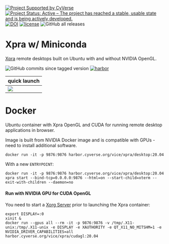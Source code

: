 [![Project Supported by CyVerse](https://de.cyverse.org/Powered-By-CyVerse-blue.svg)](https://learning.cyverse.org/projects/vice/en/latest/) [![Project Status: Active – The project has reached a stable, usable state and is being actively developed.](https://www.repostatus.org/badges/latest/active.svg)](https://www.repostatus.org/#active) [![DOI](https://zenodo.org/badge/DOI/10.5281/zenodo.5750698.svg)](https://doi.org/10.5281/zenodo.5750698) [![license](https://img.shields.io/badge/license-GPLv3-blue.svg?style=flat-square)](https://opensource.org/licenses/GPL-3.0) ![GitHub all releases](https://img.shields.io/github/downloads/cyverse-vice/xpra/total?style=flat-square)

# Xpra w/ Miniconda

[Xpra](https://xpra.org) remote desktops built on Ubuntu with and without NVIDIA OpenGL.

![GitHub commits since tagged version](https://img.shields.io/github/commits-since/cyverse-vice/xpra/latest/main?style=flat-square) [![harbor](https://github.com/cyverse-vice/xpra/actions/workflows/harbor.yml/badge.svg)](https://github.com/cyverse-vice/xpra/actions/workflows/harbor.yml)


| quick launch | 
|--------------|
| <a href="https://de.cyverse.org/apps/de/f3f8cc78-23d5-11ec-abcf-008cfa5ae621/launch" target="_blank"><img src="https://img.shields.io/badge/Xpra-Geospatial-orange?style=plastic&logo=X.Org"></a> |

# Docker

Ubuntu container with Xpra OpenGL and CUDA for running remote desktop applications in browser.

Image is built from NVIDIA Docker image and is compatible with GPUs - need to install additional software.

```
docker run -it -p 9876:9876 harbor.cyverse.org/vice/xpra/desktop:20.04 
```

With a new `ENTRYPOINT`:

```
docker run -it -p 9876:9876 harbor.cyverse.org/vice/xpra/desktop:20.04 xpra start --bind-tcp=0.0.0.0:9876 --html=on --start-child=xterm --exit-with-children --daemon=no
```

#### Run with NVIDIA GPU for CUDA OpenGL

You need to start a [Xorg Server](https://www.x.org/wiki/) prior to launching the Xpra container: 

```
export DISPLAY=:0
xinit &
docker run --gpus all --rm -it -p 9876:9876 -v /tmp/.X11-unix:/tmp/.X11-unix -e DISPLAY -e XAUTHORITY -e QT_X11_NO_MITSHM=1 -e NVIDIA_DRIVER_CAPABILITIES=all harbor.cyverse.org/vice/xpra/cudagl:20.04
```
